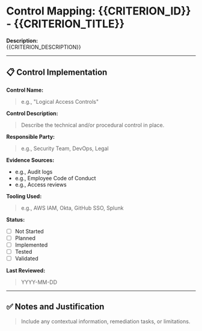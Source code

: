 # Control Mapping: {{CRITERION_ID}} - {{CRITERION_TITLE}}

**Description:**  
{{CRITERION_DESCRIPTION}}

---

## 📋 Control Implementation

**Control Name:**  
> e.g., "Logical Access Controls"

**Control Description:**  
> Describe the technical and/or procedural control in place.

**Responsible Party:**  
> e.g., Security Team, DevOps, Legal

**Evidence Sources:**  
- e.g., Audit logs
- e.g., Employee Code of Conduct
- e.g., Access reviews

**Tooling Used:**  
> e.g., AWS IAM, Okta, GitHub SSO, Splunk

**Status:**  
- [ ] Not Started  
- [ ] Planned  
- [ ] Implemented  
- [ ] Tested  
- [ ] Validated

**Last Reviewed:**  
> YYYY-MM-DD

---

## ✅ Notes and Justification

> Include any contextual information, remediation tasks, or limitations.
